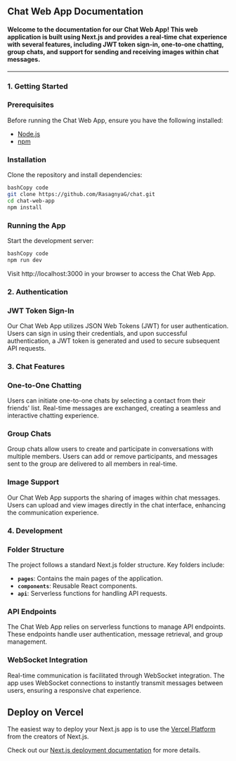 ## **Chat Web App Documentation**

#### Welcome to the documentation for our Chat Web App! This web application is built using Next.js and provides a real-time chat experience with several features, including JWT token sign-in, one-to-one chatting, group chats, and support for sending and receiving images within chat messages.
---
 
### **1. Getting Started**   

### Prerequisites
 
Before running the Chat Web App, ensure you have the following installed:

- [Node.js](https://nodejs.org/) 
- [npm](https://www.npmjs.com/)

### Installation

Clone the repository and install dependencies:

```bash
bashCopy code
git clone https://github.com/RasagnyaG/chat.git
cd chat-web-app
npm install

```

### Running the App

Start the development server:

```bash
bashCopy code
npm run dev

```




Visit http://localhost:3000 in your browser to access the Chat Web App.

### **2. Authentication**

### JWT Token Sign-In

Our Chat Web App utilizes JSON Web Tokens (JWT) for user authentication. Users can sign in using their credentials, and upon successful authentication, a JWT token is generated and used to secure subsequent API requests.

### **3. Chat Features**

### One-to-One Chatting

Users can initiate one-to-one chats by selecting a contact from their friends' list. Real-time messages are exchanged, creating a seamless and interactive chatting experience.

### Group Chats

Group chats allow users to create and participate in conversations with multiple members. Users can add or remove participants, and messages sent to the group are delivered to all members in real-time.

### Image Support

Our Chat Web App supports the sharing of images within chat messages. Users can upload and view images directly in the chat interface, enhancing the communication experience.

### **4. Development**

### Folder Structure

The project follows a standard Next.js folder structure. Key folders include:

- **`pages`**: Contains the main pages of the application.
- **`components`**: Reusable React components.
- **`api`**: Serverless functions for handling API requests.

### API Endpoints

The Chat Web App relies on serverless functions to manage API endpoints. These endpoints handle user authentication, message retrieval, and group management.

### WebSocket Integration

Real-time communication is facilitated through WebSocket integration. The app uses WebSocket connections to instantly transmit messages between users, ensuring a responsive chat experience.

## Deploy on Vercel

The easiest way to deploy your Next.js app is to use the [Vercel Platform](https://vercel.com/new?utm_medium=default-template&filter=next.js&utm_source=create-next-app&utm_campaign=create-next-app-readme) from the creators of Next.js.

Check out our [Next.js deployment documentation](https://nextjs.org/docs/deployment) for more details.
